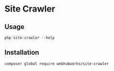 # Site Crawler
## Usage
`php site-crawler --help`

## Installation
`composer global require webhubworks/site-crawler`
